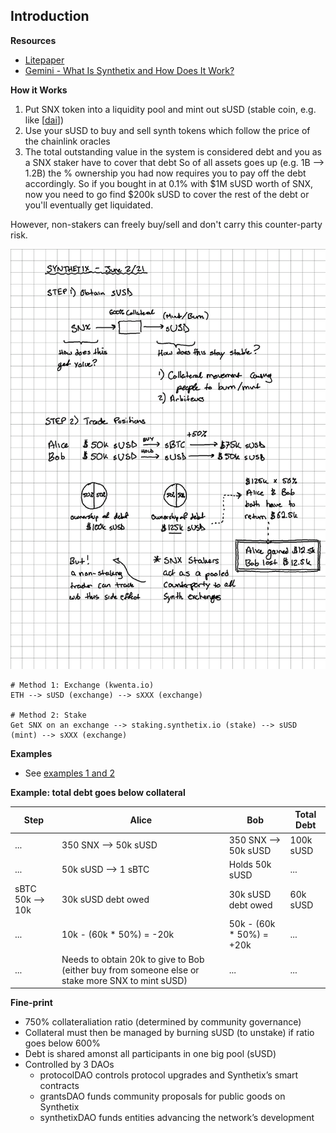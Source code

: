 ---
---

## Introduction

**Resources**

- [Litepaper](https://docs.synthetix.io/litepaper)
- [Gemini - What Is Synthetix and How Does It Work?](https://www.gemini.com/cryptopedia/synthetix)

**How it Works**

1. Put SNX token into a liquidity pool and mint out sUSD (stable coin, e.g. like [[dai]])
2. Use your sUSD to buy and sell synth tokens which follow the price of the chainlink oracles
3. The total outstanding value in the system is considered debt and you as a SNX staker have to cover that debt So of all assets goes up (e.g. 1B --> 1.2B) the % ownership you had now requires you to pay off the debt accordingly. So if you bought in at 0.1% with $1M sUSD worth of SNX, now you need to go find $200k sUSD to cover the rest of the debt or you'll eventually get liquidated.

However, non-stakers can freely buy/sell and don't carry this counter-party risk.

![](../../assets/synthetix.png)

```
# Method 1: Exchange (kwenta.io)
ETH --> sUSD (exchange) --> sXXX (exchange)

# Method 2: Stake
Get SNX on an exchange --> staking.synthetix.io (stake) --> sUSD (mint) --> sXXX (exchange)
```

**Examples**

- See [examples 1 and 2](https://docs.synthetix.io/litepaper)

**Example: total debt goes below collateral**

| Step             | Alice                                                                                            | Bob                       | Total Debt |
| ---------------- | ------------------------------------------------------------------------------------------------ | ------------------------- | ---------- |
| ...              | 350 SNX --> 50k sUSD                                                                             | 350 SNX --> 50k sUSD      | 100k sUSD  |
| ...              | 50k sUSD --> 1 sBTC                                                                              | Holds 50k sUSD            | ...        |
| sBTC 50k --> 10k | 30k sUSD debt owed                                                                               | 30k sUSD debt owed        | 60k sUSD   |
| ...              | 10k - (60k \* 50%) = -20k                                                                        | 50k - (60k \* 50%) = +20k | ...        |
| ...              | Needs to obtain 20k to give to Bob (either buy from someone else or stake more SNX to mint sUSD) | ...                       | ...        |

**Fine-print**

- 750% collateraliation ratio (determined by community governance)
- Collateral must then be managed by burning sUSD (to unstake) if ratio goes below 600%
- Debt is shared amonst all participants in one big pool (sUSD)
- Controlled by 3 DAOs
  - protocolDAO controls protocol upgrades and Synthetix’s smart contracts
  - grantsDAO funds community proposals for public goods on Synthetix
  - synthetixDAO funds entities advancing the network’s development

[//begin]: # "Autogenerated link references for markdown compatibility"
[dai]: dai "dai"
[//end]: # "Autogenerated link references"
